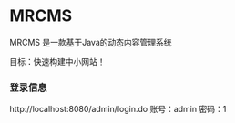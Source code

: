 MRCMS
========

MRCMS 是一款基于Java的动态内容管理系统

目标：快速构建中小网站！



###  登录信息

http://localhost:8080/admin/login.do
账号：admin
密码：1


